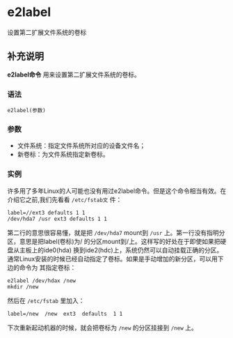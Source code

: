 #  e2label

设置第二扩展文件系统的卷标

##  补充说明

**e2label命令** 用来设置第二扩展文件系统的卷标。

###  语法

    
    
    e2label(参数)
    

###  参数

  * 文件系统：指定文件系统所对应的设备文件名； 
  * 新卷标：为文件系统指定新卷标。 

###  实例

许多用了多年Linux的人可能也没有用过e2label命令。但是这个命令相当有效。在介绍它之前,我们先看看 ` /etc/fstab文 ` 件：

    
    
    label=//ext3 defaults 1 1
    /dev/hda7 /usr ext3 defaults 1 1
    

第二行的意思很容易懂，就是把 ` /dev/hda7 ` mount到 ` /usr ` 上。第一行没有指明分区，意思是把label(卷标)为/
的分区mount到/上。这样写的好处在于即使如果把硬盘从主板上的ide0(hda)
换到ide2(hdc)上，系统仍然可以自动挂载正确的分区。通常Linux安装的时候已经自动指定了卷标。如果是手动增加的新分区，可以用下边的命令为
其指定卷标：

    
    
    e2label /dev/hdax /new
    mkdir /new
    

然后在 ` /etc/fstab ` 里加入：

    
    
    label=/new  /new  ext3  defaults  1 1
    

下次重新起动机器的时候，就会把卷标为 ` /new ` 的分区挂接到 ` /new ` 上。

